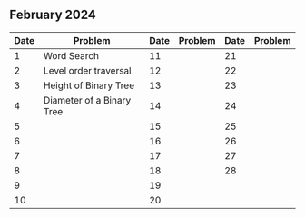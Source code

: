 ## February 2024

| Date | Problem                   | Date | Problem | Date | Problem |
| ---- | ------------------------- | ---- | ------- | ---- | ------- |
| 1    | Word Search               | 11   |         | 21   |         |
| 2    | Level order traversal     | 12   |         | 22   |         |
| 3    | Height of Binary Tree     | 13   |         | 23   |         |
| 4    | Diameter of a Binary Tree | 14   |         | 24   |         |
| 5    |                           | 15   |         | 25   |         |
| 6    |                           | 16   |         | 26   |         |
| 7    |                           | 17   |         | 27   |         |
| 8    |                           | 18   |         | 28   |         |
| 9    |                           | 19   |         |      |         |
| 10   |                           | 20   |         |      |         |
